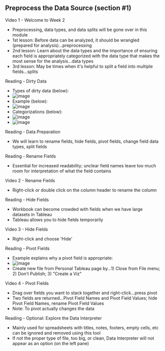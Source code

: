 ## Preprocess the Data Source (section #1)

Video 1 - Welcome to Week 2
- Preprocessing, data types, and data splits will be gone over in this module
- 1st lesson: Before data can be analyzed, it should be wrangled (prepared for analysis)...preprocessing
- 2nd lesson: Learn about the data types and the importance of ensuring each field is appropriately categorized with the data type that makes the most sense for the analysis...data types
- 3rd lesson: May be times when it's helpful to split a field into multiple fields...splits

Reading - Dirty Data
- Types of dirty data (below):
- ![image](https://github.com/michaelokoroike/Courses/assets/39680418/43a6767f-b25c-4c13-be55-ea7e52a210da)
- Example (below):
- ![image](https://github.com/michaelokoroike/Courses/assets/39680418/321f7bd8-296b-45fd-a628-330370c2a5a4)
- Categorizations (below):
- ![image](https://github.com/michaelokoroike/Courses/assets/39680418/084a3eb0-f821-4aa6-8dcf-e0626140ddbf)
- ![image](https://github.com/michaelokoroike/Courses/assets/39680418/a942580c-01d1-4576-8808-6815ff81785d)

Reading - Data Preparation
- We will learn to rename fields, hide fields, pivot fields, change field data types, split fields

Reading - Rename Fields
- Essential for increased readability; unclear field names leave too much room for interpretation of what the field contains

Video 2 - Rename Fields
- Right-click or double click on the column header to rename the column

Reading - Hide Fields
- Workbook can become crowded with fields when we have large datasets in Tableau
- Tableau allows you to hide fields temporarily

Video 3 - Hide Fields
- Right-click and choose 'Hide'

Reading - Pivot Fields
- Example explains why a pivot field is appropriate:
- ![image](https://github.com/michaelokoroike/Courses/assets/39680418/bbd20b93-e76d-4085-a389-0b644754ad4b)
- Create new file from Personal Tableau page by...1) Close from File menu; 2) Don't Publish; 3) "Create a Viz"

Video 4 - Pivot Fields
- Drag over fields you want to stack together and right-click...press pivot
- Two fields are returned...Pivot Field Names and Pivot Field Values; hide Pivot Field Names, rename Pivot Field Values
- Note: To pivot actually changes the data

Reading - Optional: Explore the Data Interpreter
- Mainly used for spreadsheets with titles, notes, footers, empty cells, etc can be ignored and removed using this tool
- If not the proper type of file, too big, or clean, Data Interpreter will not appear as an option (on the left pane)
